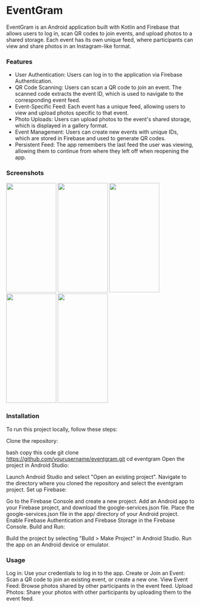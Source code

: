 # EventGram
EventGram is an Android application built with Kotlin and Firebase that allows users to log in, scan QR codes to join events, and upload photos to a shared storage. Each event has its own unique feed, where participants can view and share photos in an Instagram-like format.

### Features
- User Authentication: Users can log in to the application via Firebase Authentication.
- QR Code Scanning: Users can scan a QR code to join an event. The scanned code extracts the event ID, which is used to navigate to the corresponding event feed.
- Event-Specific Feed: Each event has a unique feed, allowing users to view and upload photos specific to that event.
- Photo Uploads: Users can upload photos to the event's shared storage, which is displayed in a gallery format.
- Event Management: Users can create new events with unique IDs, which are stored in Firebase and used to generate QR codes.
- Persistent Feed: The app remembers the last feed the user was viewing, allowing them to continue from where they left off when reopening the app.
### Screenshots
<img src="https://github.com/user-attachments/assets/863baace-d688-45d6-bccd-2a825ea45a85" width="134" height="292">
<img src="https://github.com/user-attachments/assets/be2ead21-4408-47a6-b998-910e3d220cac" width="134" height="292">
<img src="https://github.com/user-attachments/assets/a9fd0316-1914-47d2-87f7-011709c71d0f" width="134" height="292">
<img src="https://github.com/user-attachments/assets/791c8838-b6a1-4808-889a-b20ed9bbb5ef" width="134" height="292">
<img src="https://github.com/user-attachments/assets/2a3988e5-f363-4467-9f10-d50b559786ec" width="134" height="292">

### Installation
To run this project locally, follow these steps:

Clone the repository:

bash
copy this code
git clone https://github.com/yourusername/eventgram.git
cd eventgram
Open the project in Android Studio:

Launch Android Studio and select "Open an existing project".
Navigate to the directory where you cloned the repository and select the eventgram project.
Set up Firebase:

Go to the Firebase Console and create a new project.
Add an Android app to your Firebase project, and download the google-services.json file.
Place the google-services.json file in the app/ directory of your Android project.
Enable Firebase Authentication and Firebase Storage in the Firebase Console.
Build and Run:

Build the project by selecting "Build > Make Project" in Android Studio.
Run the app on an Android device or emulator.

### Usage
Log in: Use your credentials to log in to the app.
Create or Join an Event: Scan a QR code to join an existing event, or create a new one.
View Event Feed: Browse photos shared by other participants in the event feed.
Upload Photos: Share your photos with other participants by uploading them to the event feed.
